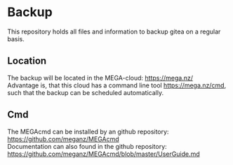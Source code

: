 # Backup
This repository holds all files and information to backup gitea on a regular basis.

## Location
The backup will be located in the MEGA-cloud: https://mega.nz/  
Advantage is, that this cloud has a command line tool https://mega.nz/cmd, such that the backup can be scheduled automatically.

## Cmd
The MEGAcmd can be installed by an github repository: https://github.com/meganz/MEGAcmd  
Documentation can also found in the github repository: https://github.com/meganz/MEGAcmd/blob/master/UserGuide.md
